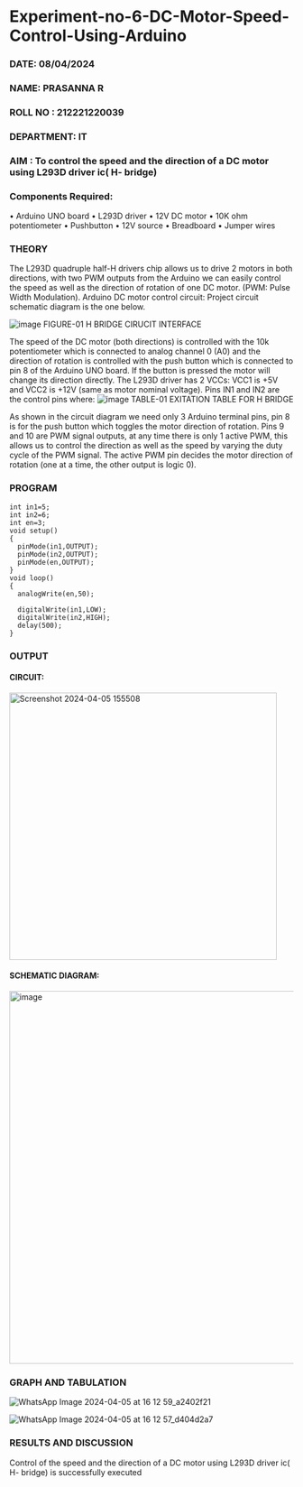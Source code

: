 # Experiment-no-6-DC-Motor-Speed-Control-Using-Arduino
###  DATE: 08/04/2024

###  NAME: PRASANNA R
###  ROLL NO : 212221220039
###  DEPARTMENT: IT

### AIM : To control the speed and the direction of a DC motor using L293D driver ic( H- bridge)

### Components Required:
•	Arduino UNO board
•	L293D driver
•	12V DC motor
•	10K ohm potentiometer
•	Pushbutton
•	12V source
•	Breadboard
•	Jumper wires
### THEORY 
The L293D quadruple half-H drivers chip allows us to drive 2 motors in both directions, with two PWM outputs from the Arduino we can easily control the speed as well as the direction of rotation of one DC motor. (PWM: Pulse Width Modulation).
Arduino DC motor control circuit:
Project circuit schematic diagram is the one below.

![image](https://user-images.githubusercontent.com/36288975/167763051-b230c183-afc5-46f2-ba95-0f95e10dd6c9.png)
FIGURE-01 H BRIDGE CIRUCIT INTERFACE 
 
The speed of the DC motor (both directions) is controlled with the 10k potentiometer which is connected to analog channel 0 (A0) and the direction of rotation is controlled with the push button which is connected to pin 8 of the Arduino UNO board. If the button is pressed the motor will change its direction directly.
The L293D driver has 2 VCCs: VCC1 is +5V and VCC2 is +12V (same as motor nominal voltage). Pins IN1 and IN2 are the control pins where:
![image](https://user-images.githubusercontent.com/36288975/167763120-1421c2c5-8381-49eb-b376-03f6e1113b7a.png)
TABLE-01 EXITATION TABLE FOR H BRIDGE 

As shown in the circuit diagram we need only 3 Arduino terminal pins, pin 8 is for the push button which toggles the motor direction of rotation. Pins 9 and 10 are PWM signal outputs, at any time there is only 1 active PWM, this allows us to control the direction as well as the speed by varying the duty cycle of the PWM signal. The active PWM pin decides the motor direction of rotation (one at a time, the other output is logic 0).

### PROGRAM 
```
int in1=5;
int in2=6;
int en=3;
void setup()
{
  pinMode(in1,OUTPUT);
  pinMode(in2,OUTPUT);
  pinMode(en,OUTPUT);
}
void loop()
{
  analogWrite(en,50);
  
  digitalWrite(in1,LOW);
  digitalWrite(in2,HIGH);
  delay(500);
}

```
### OUTPUT
#### CIRCUIT:
<img width="474" alt="Screenshot 2024-04-05 155508" src="https://github.com/Prasanna-936/Experiment-no-7-DC-Motor-Speed-Control-Using-Arduino/assets/130341982/88887b09-283d-49ba-aeb6-70e5a31e6118">


#### SCHEMATIC DIAGRAM:
<img width="661" alt="image" src="https://github.com/Prasanna-936/Experiment-no-7-DC-Motor-Speed-Control-Using-Arduino/assets/130341982/bf9d4279-28fe-4ac0-a71e-79f6aefb856e">

### GRAPH AND TABULATION 
![WhatsApp Image 2024-04-05 at 16 12 59_a2402f21](https://github.com/Prasanna-936/Experiment-no-7-DC-Motor-Speed-Control-Using-Arduino/assets/130341982/e806c340-2776-4af8-8f69-c08f5053cbcd)

![WhatsApp Image 2024-04-05 at 16 12 57_d404d2a7](https://github.com/Prasanna-936/Experiment-no-7-DC-Motor-Speed-Control-Using-Arduino/assets/130341982/791f0138-3777-48c6-b2e9-bbc4ef700728)

### RESULTS AND DISCUSSION 
Control of the speed and the direction of a DC motor using L293D driver ic( H- bridge) is successfully executed

